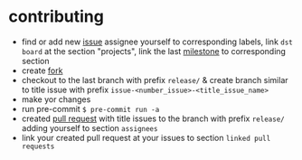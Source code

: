 # contributing

* find or add new [issue](https://docs.github.com/en/github/managing-your-work-on-github/creating-an-issue)
  assignee yourself to corresponding labels, link `dst board` at the section "projects", link the last [milestone](https://docs.github.com/en/github/managing-your-work-on-github/about-milestones) to corresponding section
* create [fork](https://docs.github.com/en/github/getting-started-with-github/fork-a-repo)
* checkout to the last branch with prefix `release/` & create branch similar to title issue with prefix `issue-<number_issue>-<title_issue_name>`
* make yor changes
* run pre-commit `$ pre-commit run -a`
* created [pull request](https://docs.github.com/en/github/collaborating-with-issues-and-pull-requests/creating-a-pull-request) with title issues to the branch with prefix `release/` adding yourself to section `assignees`
* link your created pull request at your issues to section `linked pull requests`
